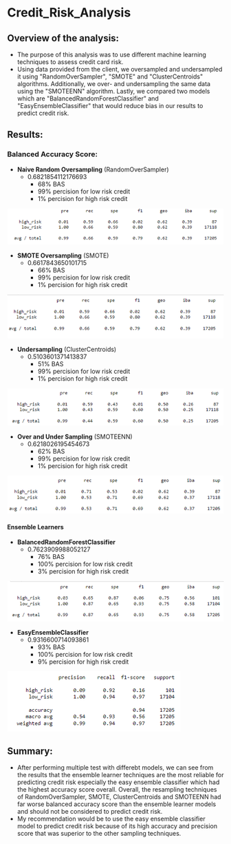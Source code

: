 # Credit_Risk_Analysis

## Overview of the analysis: 

* The purpose of this analysis was to use different machine learning techniques to assess credit card risk. 
* Using data provided from the client, we oversampled and undersampled it using "RandomOverSampler", "SMOTE" and "ClusterCentroids" algorithms. Additionally, we over- and undersampling the same data using the "SMOTEENN"  algorithm. Lastly, we compared two models which are "BalancedRandomForestClassifier" and "EasyEnsembleClassifier" that would reduce bias in our results to predict credit risk.

## Results: 
### Balanced Accuracy Score:

* **Naive Random Oversampling** (RandomOverSampler)
    * 0.6821854112176693
       * 68% BAS
       * 99% percision for low risk credit
       * 1% percision for high risk credit

![goals](https://github.com/Leehudson514/Credit_Risk_Analysis/blob/main/Resources/RandomOverSampler.png)

* **SMOTE Oversampling** (SMOTE)
    * 0.6617843650101715 
       * 66% BAS
       * 99% percision for low risk credit
       * 1% percision for high risk credit

![goals](https://github.com/Leehudson514/Credit_Risk_Analysis/blob/main/Resources/SMOTE.png)

* **Undersampling** (ClusterCentroids)
    * 0.5103601371413837
       * 51% BAS
       * 99% percision for low risk credit
       * 1% percision for high risk credit

![goals](https://github.com/Leehudson514/Credit_Risk_Analysis/blob/main/Resources/ClusterCentroids.png)

* **Over and Under Sampling** (SMOTEENN)
    * 0.6218026195454673
       * 62% BAS
       * 99% percision for low risk credit
       * 1% percision for high risk credit 

![goals](https://github.com/Leehudson514/Credit_Risk_Analysis/blob/main/Resources/SMOTEENN.png)

#### Ensemble Learners
* **BalancedRandomForestClassifier**
    * 0.7623909988052127
       * 76% BAS
       * 100% percision for low risk credit
       * 3% percision for high risk credit
       
![goals](https://github.com/Leehudson514/Credit_Risk_Analysis/blob/main/Resources/BalancedRandomForestClassifier.png)

* **EasyEnsembleClassifier**
    * 0.9316600714093861
       * 93% BAS
       * 100% percision for low risk credit
       * 9% percision for high risk credit
       
![goals](https://github.com/Leehudson514/Credit_Risk_Analysis/blob/main/Resources/EasyEnsembleClassifier.png)

## Summary: 

* After performing multiple test with differebt models, we can see from the results that the ensemble learner techniques are the most reliable for predicting credit risk especially the easy ensemble classifier which had the highest accuracy score overall. Overall, the resampling techniques of RandomOverSampler, SMOTE, ClusterCentroids and SMOTEENN had far worse balanced accuracy score than the ensemble learner models and should not be considered to predict credit risk.
* My recommendation would be to use the easy ensemble classifier model to predict credit risk because of its high accuracy and precision score that was superior to the other sampling techniques.
